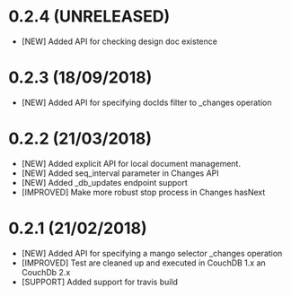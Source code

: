 # 0.2.4 (UNRELEASED)
- [NEW] Added API for checking design doc existence

# 0.2.3 (18/09/2018)
- [NEW] Added API for specifying docIds filter to _changes operation

# 0.2.2 (21/03/2018)
- [NEW] Added explicit API for local document management.
- [NEW] Added seq_interval parameter in Changes API
- [NEW] Added _db_updates endpoint support
- [IMPROVED] Make more robust stop process in Changes hasNext

# 0.2.1 (21/02/2018)
- [NEW] Added API for specifying a mango selector _changes operation
- [IMPROVED] Test are cleaned up and executed in CouchDB 1.x an CouchDb 2.x
- [SUPPORT] Added support for travis build

